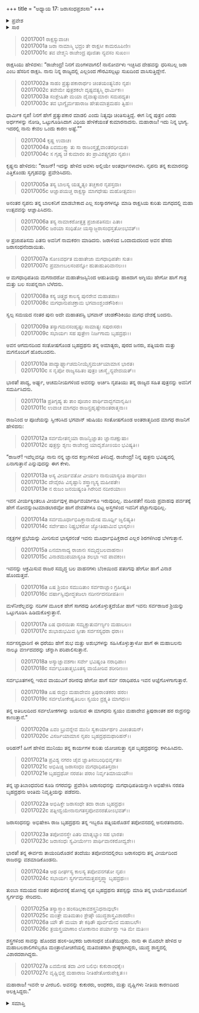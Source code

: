 +++
title = "ಅಧ್ಯಾಯ 17: ಜರಾಸಂಧಪ್ರಶಂಸಾ"
+++

<details><summary>ಪ್ರವೇಶ</summary>


।।   ಓಂ ಓಂ ನಮೋ ನಾರಾಯಣಾಯ।।   ಶ್ರೀ ವೇದವ್ಯಾಸಾಯ ನಮಃ ।।

ಶ್ರೀ ಕೃಷ್ಣದ್ವೈಪಾಯನ ವೇದವ್ಯಾಸ ವಿರಚಿತ  

**ಶ್ರೀ ಮಹಾಭಾರತ**

**ಸಭಾ ಪರ್ವ**

**ಮಂತ್ರ ಪರ್ವ**

**ಅಧ್ಯಾಯ 17**

</details>


<details><summary>ಸಾರ</summary>

ಜರಾಸಂಧನ ಜನ್ಮಕಥೆಯು ಮುಂದುವರೆದುದು (1-27).

</details>


> 02017001 ರಾಕ್ಷಸ್ಯುವಾಚ।  
02017001a ಜರಾ ನಾಮಾಸ್ಮಿ ಭದ್ರಂ ತೇ ರಾಕ್ಷಸೀ ಕಾಮರೂಪಿಣೀ।  
02017001c ತವ ವೇಶ್ಮನಿ ರಾಜೇಂದ್ರ ಪೂಜಿತಾ ನ್ಯವಸಂ ಸುಖಂ।।

ರಾಕ್ಷಸಿಯು ಹೇಳಿದಳು: “ರಾಜೇಂದ್ರ! ನಿನಗೆ ಮಂಗಳವಾಗಲಿ! ನಾನೋರ್ವಳು ಇಚ್ಛಿಸಿದ ದೇಹವನ್ನು ಧರಿಸಬಲ್ಲ ಜರಾ ಎಂಬ ಹೆಸರಿನ ರಾಕ್ಷಸಿ. ನಾನು ನಿನ್ನ ರಾಜ್ಯದಲ್ಲಿ ಎಲ್ಲರಿಂದ ಗೌರವಿಸಲ್ಪಟ್ಟು ಸುಖದಿಂದ ವಾಸಿಸುತ್ತಿದ್ದೇನೆ.

> 02017002a ಸಾಹಂ ಪ್ರತ್ಯುಪಕಾರಾರ್ಥಂ ಚಿಂತಯಂತ್ಯನಿಶಂ ನೃಪ।  
02017002c ತವೇಮೇ ಪುತ್ರಶಕಲೇ ದೃಷ್ಟವತ್ಯಸ್ಮಿ ಧಾರ್ಮಿಕ।।  
02017003a ಸಂಶ್ಲೇಷಿತೇ ಮಯಾ ದೈವಾತ್ಕುಮಾರಃ ಸಮಪದ್ಯತ।  
02017003c ತವ ಭಾಗ್ಯೈರ್ಮಹಾರಾಜ ಹೇತುಮಾತ್ರಮಹಂ ತ್ವಿಹ।।

ಧಾರ್ಮಿಕ ನೃಪ! ನಿನಗೆ ಹೇಗೆ ಪ್ರತ್ಯುಪಕಾರ ಮಾಡಲಿ ಎಂದು ನಿತ್ಯವೂ ಚಿಂತಿಸುತ್ತಿದ್ದೆ. ಈಗ ನಿನ್ನ ಪುತ್ರನ ಎರಡು ಅರ್ಧಗಳನ್ನು ನೋಡಿ, ಒಟ್ಟುಗೂಡಿಸಿದಾಗ ವಿಧಿಯ ಹೇಳಿಕೆಯಂತೆ ಕುಮಾರನಾದನು. ಮಹಾರಾಜ! ಇದು ನಿನ್ನ ಭಾಗ್ಯ. ಇದರಲ್ಲಿ ನಾನು ಕೇವಲ ಒಂದು ಕಾರಣ ಅಷ್ಟೆ.””

> 02017004 ಕೃಷ್ಣ ಉವಾಚ।  
02017004a ಏವಮುಕ್ತ್ವಾ ತು ಸಾ ರಾಜಂಸ್ತತ್ರೈವಾಂತರಧೀಯತ।  
02017004c ಸ ಗೃಹ್ಯ ಚ ಕುಮಾರಂ ತಂ ಪ್ರಾವಿಶತ್ಸ್ವಗೃಹಂ ನೃಪಃ।।

ಕೃಷ್ಣನು ಹೇಳಿದನು: “ರಾಜನ್! ಇದನ್ನು ಹೇಳಿದ ಅವಳು ಅಲ್ಲಿಯೇ ಅಂತರ್ಧಾನಳಾದಳು. ನೃಪನು ತನ್ನ ಕುಮಾರನನ್ನು ಎತ್ತಿಕೊಂಡು ಸ್ವಗೃಹವನ್ನು ಪ್ರವೇಶಿಸಿದನು.

> 02017005a ತಸ್ಯ ಬಾಲಸ್ಯ ಯತ್ಕೃತ್ಯಂ ತಚ್ಚಕಾರ ನೃಪಸ್ತದಾ।  
02017005c ಆಜ್ಞಾಪಯಚ್ಚ ರಾಕ್ಷಸ್ಯಾ ಮಾಗಧೇಷು ಮಹೋತ್ಸವಂ।।

ಅನಂತರ ನೃಪನು ತನ್ನ ಬಾಲಕನಿಗೆ ಮಾಡಬೇಕಾದ ಎಲ್ಲ ಸಂಸ್ಕಾರಗಳನ್ನೂ ಮಾಡಿ ರಾಕ್ಷಸಿಯ ಕುರಿತು ಮಗಧದಲ್ಲಿ ಮಹಾ ಉತ್ಸವವನ್ನು ಆಜ್ಞಾಪಿಸಿದನು.

> 02017006a ತಸ್ಯ ನಾಮಾಕರೋತ್ತತ್ರ ಪ್ರಜಾಪತಿಸಮಃ ಪಿತಾ।  
02017006c ಜರಯಾ ಸಂಧಿತೋ ಯಸ್ಮಾಜ್ಜರಾಸಂಧಸ್ತತೋಽಭವತ್।।

ಆ ಪ್ರಜಾಪತಿಸಮ ಪಿತನು ಅವನಿಗೆ ನಾಮಕರಣ ಮಾಡಿದನು. ಜರಾಳಿಂದ ಒಂದಾದುದರಿಂದ ಅವನ ಹೆಸರು ಜರಾಸಂಧನೆಂದಾಯಿತು.

> 02017007a ಸೋಽವರ್ಧತ ಮಹಾತೇಜಾ ಮಗಧಾಧಿಪತೇಃ ಸುತಃ।  
02017007c ಪ್ರಮಾಣಬಲಸಂಪನ್ನೋ ಹುತಾಹುತಿರಿವಾನಲಃ।।

ಆ ಮಗಧಾಧಿಪತಿಯ ಮಗನಾದರೋ ಮಹಾತೇಜಸ್ಸಿನಿಂದ ಆಹುತಿಯನ್ನು ಹಾಕಿದಾಗ ಅಗ್ನಿಯು ಹೇಗೋ ಹಾಗೆ ಗಾತ್ರ ಮತ್ತು ಬಲ ಸಂಪನ್ನನಾಗಿ ಬೆಳೆದನು.

> 02017008a ಕಸ್ಯ ಚಿತ್ತ್ವಥ ಕಾಲಸ್ಯ ಪುನರೇವ ಮಹಾತಪಾಃ।  
02017008c ಮಗಧಾನುಪಚಕ್ರಾಮ ಭಗವಾಂಶ್ಚಂಡಕೌಶಿಕಃ।।

ಸ್ವಲ್ಪ ಸಮಯದ ನಂತರ ಪುನಃ ಅದೇ ಮಹಾತಪಸ್ವಿ ಭಗವಾನ್ ಚಂಡಕೌಶಿಕಿಯು ಮಗಧ ದೇಶಕ್ಕೆ ಬಂದನು.

> 02017009a ತಸ್ಯಾಗಮನಸಂಹೃಷ್ಟಃ ಸಾಮಾತ್ಯಃ ಸಪುರಃಸರಃ।  
02017009c ಸಭಾರ್ಯಃ ಸಹ ಪುತ್ರೇಣ ನಿರ್ಜಗಾಮ ಬೃಹದ್ರಥಃ।।

ಅವನ ಆಗಮನದಿಂದ ಸಂತೋಷಗೊಂಡ ಬೃಹದ್ರಥನು ತನ್ನ ಅಮಾತ್ಯರು, ಪುರದ ಜನರು, ಪತ್ನಿಯರು ಮತ್ತು ಮಗನೊಂದಿಗೆ ಹೊರಬಂದನು.

> 02017010a ಪಾದ್ಯಾರ್ಘ್ಯಾಚಮನೀಯೈಸ್ತಮರ್ಚಯಾಮಾಸ ಭಾರತ।  
02017010c ಸ ನೃಪೋ ರಾಜ್ಯಸಹಿತಂ ಪುತ್ರಂ ಚಾಸ್ಮೈ ನ್ಯವೇದಯತ್।।

ಭಾರತ! ಪಾದ್ಯ, ಅರ್ಘ್ಯ, ಆಚಮನೀಯಗಳಿಂದ ಅವನನ್ನು ಅರ್ಚಿಸಿ ನೃಪತಿಯು ತನ್ನ ರಾಜ್ಯದ ಸಹಿತ ಪುತ್ರನನ್ನು ಅವನಿಗೆ ಸಮರ್ಪಿಸಿದನು.

> 02017011a ಪ್ರತಿಗೃಹ್ಯ ತು ತಾಂ ಪೂಜಾಂ ಪಾರ್ಥಿವಾದ್ಭಗವಾನೃಷಿಃ।  
02017011c ಉವಾಚ ಮಾಗಧಂ ರಾಜನ್ಪ್ರಹೃಷ್ಟೇನಾಂತರಾತ್ಮನಾ।।

ರಾಜನಿಂದ ಆ ಪೂಜೆಯನ್ನು ಸ್ವೀಕರಿಸಿದ ಭಗವಾನ್ ಋಷಿಯು ಸಂತೋಷಗೊಂಡ ಅಂತರಾತ್ಮದಿಂದ ಮಾಗಧ ರಾಜನಿಗೆ ಹೇಳಿದನು:

> 02017012a ಸರ್ವಮೇತನ್ಮಯಾ ರಾಜನ್ವಿಜ್ಞಾತಂ ಜ್ಞಾನಚಕ್ಷುಷಾ।  
02017012c ಪುತ್ರಸ್ತು ಶೃಣು ರಾಜೇಂದ್ರ ಯಾದೃಶೋಽಯಂ ಭವಿಷ್ಯತಿ।।

“ರಾಜನ್! ಇವೆಲ್ಲವನ್ನೂ ನಾನು ನನ್ನ ಜ್ಞಾನದ ಕಣ್ಣುಗಳಿಂದ ತಿಳಿದಿದ್ದೆ. ರಾಜೇಂದ್ರ! ನಿನ್ನ ಪುತ್ರನು ಭವಿಷ್ಯದಲ್ಲಿ ಏನಾಗುತ್ತಾನೆ ಎನ್ನುವುದನ್ನು ಈಗ ಕೇಳು.

> 02017013a ಅಸ್ಯ ವೀರ್ಯವತೋ ವೀರ್ಯಂ ನಾನುಯಾಸ್ಯಂತಿ ಪಾರ್ಥಿವಾಃ।  
02017013c ದೇವೈರಪಿ ವಿಸೃಷ್ಟಾನಿ ಶಸ್ತ್ರಾಣ್ಯಸ್ಯ ಮಹೀಪತೇ।  
02017013e ನ ರುಜಂ ಜನಯಿಷ್ಯಂತಿ ಗಿರೇರಿವ ನದೀರಯಾಃ।।

ಇವನ ವೀರ್ಯಕ್ಕಿಂತಲೂ ವೀರ್ಯವುಳ್ಳ ಪಾರ್ಥಿವರ್ಯಾರೂ ಇರುವುದಿಲ್ಲ. ಮಹೀಪತೇ! ನದಿಯ ಪ್ರವಾಹವು ಪರ್ವತಕ್ಕೆ ಹೇಗೆ ನೋವನ್ನುಂಟಮಾಡಲಾರವೋ ಹಾಗೆ ದೇವತೆಗಳೂ ಬಿಟ್ಟ ಅಸ್ತ್ರಗಳಿಂದ ಇವನಿಗೆ ಪೆಟ್ಟಾಗುವುದಿಲ್ಲ.

> 02017014a ಸರ್ವಮೂರ್ಧಾಭಿಷಿಕ್ತಾನಾಮೇಷ ಮೂರ್ಧ್ನಿ ಜ್ವಲಿಷ್ಯತಿ।  
02017014c ಸರ್ವೇಷಾಂ ನಿಷ್ಪ್ರಭಕರೋ ಜ್ಯೋತಿಷಾಮಿವ ಭಾಸ್ಕರಃ।।

ನಕ್ಷತ್ರಗಳ ಪ್ರಭೆಯನ್ನು ಮೀರಿಸುವ ಭಾಸ್ಕರನಂತೆ ಇವನು ಮೂರ್ಧಾಭಿಷಿಕ್ತರಾದ ಎಲ್ಲರ ಶಿರಗಳಿಗಿಂಥ ಬೆಳಗುತ್ತಾನೆ.

> 02017015a ಏನಮಾಸಾದ್ಯ ರಾಜಾನಃ ಸಮೃದ್ಧಬಲವಾಹನಾಃ।   
02017015c ವಿನಾಶಮುಪಯಾಸ್ಯಂತಿ ಶಲಭಾ ಇವ ಪಾವಕಂ।।

ಇವನನ್ನು ಆಕ್ರಮಿಸುವ ರಾಜರ ಸಮೃದ್ಧ ಬಲ ವಾಹನಗಳು ಬೆಂಕಿಯಿಂದ ಪತಂಗವು ಹೇಗೋ ಹಾಗೆ ವಿನಾಶ ಹೊಂದುತ್ತವೆ.

> 02017016a ಏಷ ಶ್ರಿಯಂ ಸಮುದಿತಾಂ ಸರ್ವರಾಜ್ಞಾಂ ಗ್ರಹೀಷ್ಯತಿ।  
02017016c ವರ್ಷಾಸ್ವಿವೋದ್ಧತಜಲಾ ನದೀರ್ನದನದೀಪತಿಃ।।

ಮಳೆನೀರೆಲ್ಲವನ್ನು ನದಿಗಳ ಮೂಲಕ ಹೇಗೆ ಸಾಗರವು ಹೀರಿಕೊಳ್ಳುತ್ತದೆಯೋ ಹಾಗೆ ಇವನು ಸರ್ವರಾಜರ ಶ್ರಿಯನ್ನು ಒಟ್ಟುಗೂಡಿಸಿ ಹಿಡಿದುಕೊಳ್ಳುತ್ತಾನೆ.

> 02017017a ಏಷ ಧಾರಯಿತಾ ಸಮ್ಯಕ್ಚಾತುರ್ವರ್ಣ್ಯಂ ಮಹಾಬಲಃ।  
02017017c ಶುಭಾಶುಭಮಿವ ಸ್ಫೀತಾ ಸರ್ವಸಸ್ಯಧರಾ ಧರಾ।।

ಸರ್ವಸಸ್ಯಧಾರಿಣಿ ಈ ಧರೆಯು ಹೇಗೆ ಶುಭ ಮತ್ತು ಅಶುಭಗಳನ್ನು ಸಹಿಸಿಕೊಳ್ಳುತ್ತಾಳೋ ಹಾಗೆ ಈ ಮಹಾಬಲನು ನಾಲ್ಕೂ ವರ್ಣದವರನ್ನು ಚೆನ್ನಾಗಿ ಪರಿಪಾಲಿಸುತ್ತಾನೆ.

> 02017018a ಅಸ್ಯಾಜ್ಞಾವಶಗಾಃ ಸರ್ವೇ ಭವಿಷ್ಯಂತಿ ನರಾಧಿಪಾಃ।  
02017018c ಸರ್ವಭೂತಾತ್ಮಭೂತಸ್ಯ ವಾಯೋರಿವ ಶರೀರಿಣಃ।।

ಸರ್ವಭೂತಗಳಲ್ಲಿ ಇರುವ ವಾಯುವಿಗೆ ಶರೀರವು ಹೇಗೋ ಹಾಗೆ ಸರ್ವ ನರಾಧಿಪರೂ ಇವನ ಆಜ್ಞೆಗೊಳಗಾಗುತ್ತಾರೆ.

> 02017019a ಏಷ ರುದ್ರಂ ಮಹಾದೇವಂ ತ್ರಿಪುರಾಂತಕರಂ ಹರಂ।  
02017019c ಸರ್ವಲೋಕೇಷ್ವತಿಬಲಃ ಸ್ವಯಂ ದ್ರಕ್ಷ್ಯತಿ ಮಾಗಧಃ।।

ತನ್ನ ಅತಿಬಲದಿಂದ ಸರ್ವಲೋಕಗಳನ್ನು ಜಯಿಸುವ ಈ ಮಾಗಧನು ಸ್ವಯಂ ಮಹಾದೇವ ತ್ರಿಪುರಾಂತಕ ಹರ ರುದ್ರನನ್ನು ಕಾಣುತ್ತಾನೆ.”

> 02017020a ಏವಂ ಬ್ರುವನ್ನೇವ ಮುನಿಃ ಸ್ವಕಾರ್ಯಾರ್ಥಂ ವಿಚಿಂತಯನ್।  
02017020c ವಿಸರ್ಜಯಾಮಾಸ ನೃಪಂ ಬೃಹದ್ರಥಮಥಾರಿಹನ್।।

ಅರಿಹನ್! ಹೀಗೆ ಹೇಳಿದ ಮುನಿಯು ತನ್ನ ಕಾರ್ಯಗಳ ಕುರಿತು ಯೋಚಿಸುತ್ತಾ ನೃಪ ಬೃಹದ್ರಥನನ್ನು ಕಳುಹಿಸಿದನು.

> 02017021a ಪ್ರವಿಶ್ಯ ನಗರಂ ಚೈವ ಜ್ಞಾತಿಸಂಬಂಧಿಭಿರ್ವೃತಃ।  
02017021c ಅಭಿಷಿಚ್ಯ ಜರಾಸಂಧಂ ಮಗಧಾಧಿಪತಿಸ್ತದಾ।   
02017021e ಬೃಹದ್ರಥೋ ನರಪತಿಃ ಪರಾಂ ನಿರ್ವೃತಿಮಾಯಯೌ।।

ತನ್ನ ಜ್ಞಾತಿಬಾಂಧವರಿದ ಕೂಡಿ ನಗರವನ್ನು ಪ್ರವೇಶಿಸಿ ಜರಾಸಂಧನನ್ನು ಮಗಧಾಧಿಪತಿಯನ್ನಾಗಿ ಅಭಿಷೇಕಿಸಿ ನರಪತಿ ಬೃಹದ್ರಥನು ಅಂತಿಮ ನಿವೃತ್ತಿಯನ್ನು ಪಡೆದನು.

> 02017022a ಅಭಿಷಿಕ್ತೇ ಜರಾಸಂಧೇ ತದಾ ರಾಜಾ ಬೃಹದ್ರಥಃ।  
02017022c ಪತ್ನೀದ್ವಯೇನಾನುಗತಸ್ತಪೋವನರತೋಽಭವತ್।।

ಜರಾಸಂಧನನ್ನು ಅಭಿಷೇಕಿಸಿ ರಾಜ ಬೃಹದ್ರಥನು ತನ್ನ ಇಬ್ಬರೂ ಪತ್ನಿಯರೊಡನೆ ತಪೋವನದಲ್ಲಿ ಅನುರತನಾದನು.

> 02017023a ತಪೋವನಸ್ಥೇ ಪಿತರಿ ಮಾತೃಭ್ಯಾಂ ಸಹ ಭಾರತ।  
02017023c ಜರಾಸಂಧಃ ಸ್ವವೀರ್ಯೇಣ ಪಾರ್ಥಿವಾನಕರೋದ್ವಶೇ।।

ಭಾರತ! ತನ್ನ ಈರ್ವರು ತಾಯಂದಿರೊಡನೆ ತಂದೆಯು ತಪೋವನದಲ್ಲಿರಲು ಜರಾಸಂಧನು ತನ್ನ ವೀರ್ಯದಿಂದ ರಾಜರನ್ನು ವಶಮಾಡಿಕೊಂಡನು.

> 02017024a ಅಥ ದೀರ್ಘಸ್ಯ ಕಾಲಸ್ಯ ತಪೋವನಗತೋ ನೃಪಃ।  
02017024c ಸಭಾರ್ಯಃ ಸ್ವರ್ಗಮಗಮತ್ತಪಸ್ತಪ್ತ್ವಾ ಬೃಹದ್ರಥಃ।।

ತುಂಬಾ ಸಮಯದ ನಂತರ ತಪೋವನಕ್ಕೆ ಹೋಗಿದ್ದ ನೃಪ ಬೃಹದ್ರಥನು ತಪಸ್ಸನ್ನು ಮಾಡಿ ತನ್ನ ಭಾರ್ಯೆಯರೊಂದಿಗೆ ಸ್ವರ್ಗವನ್ನು ಸೇರಿದನು.

> 02017025a ತಸ್ಯಾಸ್ತಾಂ ಹಂಸಡಿಭಕಾವಶಸ್ತ್ರನಿಧನಾವುಭೌ।  
02017025c ಮಂತ್ರೇ ಮತಿಮತಾಂ ಶ್ರೇಷ್ಠೌ ಯುದ್ಧಶಾಸ್ತ್ರವಿಶಾರದೌ।।  
02017026a ಯೌ ತೌ ಮಯಾ ತೇ ಕಥಿತೌ ಪೂರ್ವಮೇವ ಮಹಾಬಲೌ।  
02017026c ತ್ರಯಸ್ತ್ರಯಾಣಾಂ ಲೋಕಾನಾಂ ಪರ್ಯಾಪ್ತಾ ಇತಿ ಮೇ ಮತಿಃ।।

ಶಸ್ತ್ರಗಳಿಂದ ಸಾವನ್ನು ಹೊಂದದ ಹಂಸ-ಡಿಭಕರು ಜರಾಸಂಧನ ಜೊತೆಯಿದ್ದರು. ನಾನು ಈ ಮೊದಲೇ ಹೇಳಿದ ಆ ಮಹಾಬಲಶಾಲಿಗಳಿಬ್ಬರೂ ಮಂತ್ರಾಲೋಚನೆಯಲ್ಲಿ ಮತಿವಂತರಾಗಿ ಶ್ರೇಷ್ಠರಾಗಿದ್ದರು, ಯುದ್ಧ ಶಾಸ್ತ್ರದಲ್ಲಿ ವಿಶಾರದರಾಗಿದ್ದರು.

> 02017027a ಏವಮೇಷ ತದಾ ವೀರ ಬಲಿಭಿಃ ಕುಕುರಾಂಧಕೈಃ।  
02017027c ವೃಷ್ಣಿಭಿಶ್ಚ ಮಹಾರಾಜ ನೀತಿಹೇತೋರುಪೇಕ್ಷಿತಃ।।

ಮಹಾರಾಜ! ಇವನೇ ಆ ವೀರಬಲಿ. ಅವನನ್ನು ಕುಕುರರು, ಅಂಧಕರು, ಮತ್ತು ವೃಷ್ಣಿಗಳು ನೀತಿಯ ಕಾರಣದಿಂದ ಅಲಕ್ಷಿಸಿದ್ದರು.”

<details><summary>ಸಮಾಪ್ತಿ</summary>


ಇತಿ ಶ್ರೀ ಮಹಾಭಾರತೇ ಸಭಾಪರ್ವಣಿ ಮಂತ್ರಪರ್ವಣಿ ಜರಾಸಂಧಪ್ರಶಂಸಾಯಾಂ ಸಪ್ತದಶೋಽಧ್ಯಾಯಃ।।  
ಇದು ಶ್ರೀಮಹಾಭಾರತದಲ್ಲಿ ಸಭಾಪರ್ವದಲ್ಲಿ ಮಂತ್ರಪರ್ವದಲ್ಲಿ ಜರಾಸಂಧಪ್ರಶಂಸೆ ಎನ್ನುವ ಹದಿನೇಳನೆಯ ಅಧ್ಯಾಯವು.
ಇತಿ ಶ್ರೀ ಮಹಾಭಾರತೇ ಸಭಾಪರ್ವಣಿ ಮಂತ್ರಪರ್ವಃ।।  
ಇದು ಶ್ರೀಮಹಾಭಾರತದಲ್ಲಿ ಸಭಾಪರ್ವದಲ್ಲಿ ಮಂತ್ರಪರ್ವವು.
ಇದೂವರೆಗಿನ ಒಟ್ಟು ಮಹಾಪರ್ವಗಳು-1/18, ಉಪಪರ್ವಗಳು-21/100, ಅಧ್ಯಾಯಗಳು-242/1995, ಶ್ಲೋಕಗಳು-7841/73784



</details>
